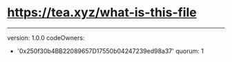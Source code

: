 # https://tea.xyz/what-is-this-file
---
version: 1.0.0
codeOwners:
  - '0x250f30b4BB22089657D17550b04247239ed98a37'
quorum: 1
